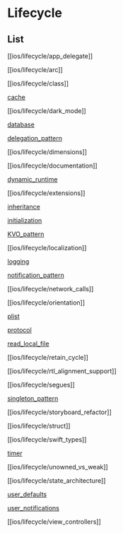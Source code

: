 # Lifecycle

## List

[[ios/lifecycle/app_delegate]]

[[ios/lifecycle/arc]]

[[ios/lifecycle/class]]

[cache](/ios/lifecycle/cache.md)

[[ios/lifecycle/dark_mode]]

[database](/ios/lifecycle/database.md)

[delegation_pattern](/ios/lifecycle/delegation_pattern.md)

[[ios/lifecycle/dimensions]]

[[ios/lifecycle/documentation]]

[dynamic_runtime](/ios/lifecycle/dynamic_runtime.md)

[[ios/lifecycle/extensions]]

[inheritance](/ios/lifecycle/inheritance.md)

[initialization](/ios/lifecycle/initialization.md)

[KVO_pattern](/ios/lifecycle/KVO_pattern.md)

[[ios/lifecycle/localization]]

[logging](/ios/lifecycle/logging.md)

[notification_pattern](/ios/lifecycle/notification_pattern.md)

[[ios/lifecycle/network_calls]]

[[ios/lifecycle/orientation]]

[plist](/ios/lifecycle/plist.md)

[protocol](/ios/lifecycle/protocol.md)

[read_local_file](/ios/lifecycle/read_local_file.md)

[[ios/lifecycle/retain_cycle]]

[[ios/lifecycle/rtl_alignment_support]]

[[ios/lifecycle/segues]]

[singleton_pattern](/ios/lifecycle/singleton_pattern.md)

[[ios/lifecycle/storyboard_refactor]]

[[ios/lifecycle/struct]]

[[ios/lifecycle/swift_types]]

[timer](/ios/lifecycle/timer.md)

[[ios/lifecycle/unowned_vs_weak]]

[[ios/lifecycle/state_architecture]]

[user_defaults](/ios/lifecycle/user_defaults.md)

[user_notifications](/ios/lifecycle/user_notifications.md)

[[ios/lifecycle/view_controllers]]
